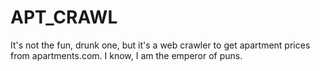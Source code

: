 # APT_CRAWL

It's not the fun, drunk one, but it's a web crawler to get apartment prices
from apartments.com. I know, I am the emperor of puns.